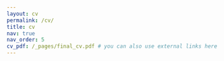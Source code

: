 ```yaml
---
layout: cv
permalink: /cv/
title: cv
nav: true
nav_order: 5
cv_pdf: /_pages/final_cv.pdf # you can also use external links here
---
```

